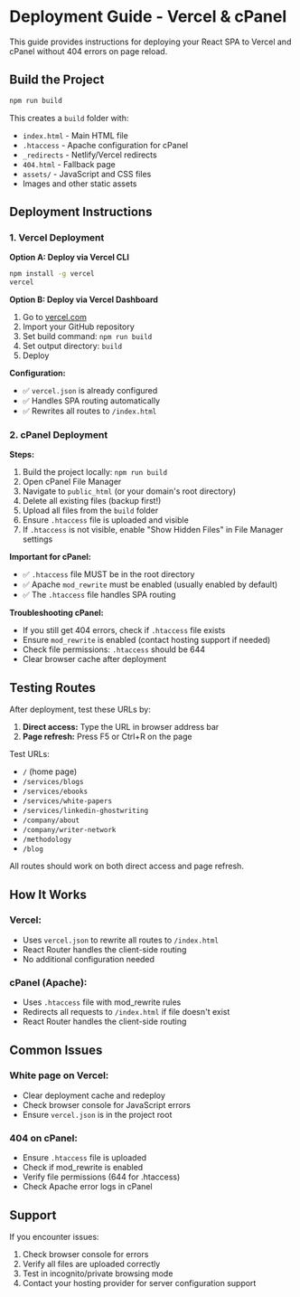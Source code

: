 # Deployment Guide - Vercel & cPanel

This guide provides instructions for deploying your React SPA to Vercel and cPanel without 404 errors on page reload.

## Build the Project

```bash
npm run build
```

This creates a `build` folder with:
- `index.html` - Main HTML file
- `.htaccess` - Apache configuration for cPanel
- `_redirects` - Netlify/Vercel redirects
- `404.html` - Fallback page
- `assets/` - JavaScript and CSS files
- Images and other static assets

## Deployment Instructions

### 1. Vercel Deployment

**Option A: Deploy via Vercel CLI**
```bash
npm install -g vercel
vercel
```

**Option B: Deploy via Vercel Dashboard**
1. Go to [vercel.com](https://vercel.com)
2. Import your GitHub repository
3. Set build command: `npm run build`
4. Set output directory: `build`
5. Deploy

**Configuration:**
- ✅ `vercel.json` is already configured
- ✅ Handles SPA routing automatically
- ✅ Rewrites all routes to `/index.html`

### 2. cPanel Deployment

**Steps:**
1. Build the project locally: `npm run build`
2. Open cPanel File Manager
3. Navigate to `public_html` (or your domain's root directory)
4. Delete all existing files (backup first!)
5. Upload all files from the `build` folder
6. Ensure `.htaccess` file is uploaded and visible
7. If `.htaccess` is not visible, enable "Show Hidden Files" in File Manager settings

**Important for cPanel:**
- ✅ `.htaccess` file MUST be in the root directory
- ✅ Apache `mod_rewrite` must be enabled (usually enabled by default)
- ✅ The `.htaccess` file handles SPA routing

**Troubleshooting cPanel:**
- If you still get 404 errors, check if `.htaccess` file exists
- Ensure `mod_rewrite` is enabled (contact hosting support if needed)
- Check file permissions: `.htaccess` should be 644
- Clear browser cache after deployment

## Testing Routes

After deployment, test these URLs by:
1. **Direct access:** Type the URL in browser address bar
2. **Page refresh:** Press F5 or Ctrl+R on the page

Test URLs:
- `/` (home page)
- `/services/blogs`
- `/services/ebooks`
- `/services/white-papers`
- `/services/linkedin-ghostwriting`
- `/company/about`
- `/company/writer-network`
- `/methodology`
- `/blog`

All routes should work on both direct access and page refresh.

## How It Works

### Vercel:
- Uses `vercel.json` to rewrite all routes to `/index.html`
- React Router handles the client-side routing
- No additional configuration needed

### cPanel (Apache):
- Uses `.htaccess` file with mod_rewrite rules
- Redirects all requests to `/index.html` if file doesn't exist
- React Router handles the client-side routing

## Common Issues

### White page on Vercel:
- Clear deployment cache and redeploy
- Check browser console for JavaScript errors
- Ensure `vercel.json` is in the project root

### 404 on cPanel:
- Ensure `.htaccess` file is uploaded
- Check if mod_rewrite is enabled
- Verify file permissions (644 for .htaccess)
- Check Apache error logs in cPanel

## Support

If you encounter issues:
1. Check browser console for errors
2. Verify all files are uploaded correctly
3. Test in incognito/private browsing mode
4. Contact your hosting provider for server configuration support
